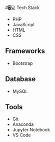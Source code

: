 #🖥💻 Tech Stack
- PHP
- JavaScript 
- HTML
- CSS

## Frameworks
- Bootstrap

## Database
- MySQL

## Tools
- Git
- Anaconda
- Jupyter Notebook
- VS Code
<!---
Ruth is a ✨ special ✨ repository because its `README.md` (this file) appears on your GitHub profile.
You can click the Preview link to take a look at your changes.
--->
